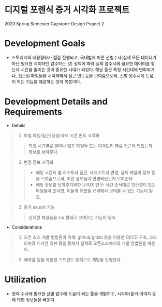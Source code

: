 디지털 포렌식 증거 시각화 프로젝트
===================================
2020 Spring Semester Capstone Design Project 2

# Development Goals

* 스토리지의 대용량화가 점점 진행되고, 국내법에 따른 선별수사(실제 모든 데이터가 아닌 필요한 데이터만 압수하는 것) 정책에 따라 실제 압수시에 필요한 데이터를 찾는데 시간을 줄이는 것이 중요한 시대가 되었다. 해당 툴은 특정 시간대에 변화되거나, 접근된 파일들을 시각화해서 접근 빈도등을 보여줌으로써, 선별 압수시에 도움이 되는 기능을 제공하는 것이 목표이다.

# Development Details and Requirements

* Details
> 1. 파일 타입/접근/생성/삭제 시간 빈도 시각화
>> 특정 시간별로 얼마나 많은 파일들 또는 디렉토리 별로 접근이 되었는지 정보를 보여준다.      


> 2. 변경 정보 시각화
>> + 해당 시간의 웹 히스토리 접근, 레지스트리 변경, 실제 파일의 정보 등을 보여줌으로써, 어떤 정보들이 변경되었는지 보여준다.
>> + 해당 정보를 보여주기위한 UI/UX 연구: 시간 순서대로 연관성이 있는 파일들이 있다면, 이들의 흐름을 요약해서 보여줄 수 있는 기능이 필요.


> 3. 증거 export 기능
>> 선택한 파일들을 zip 형태로 보여주는 기능이 필요       


* Considerations
> 1. 오픈 소스 개발 방법론의 이해: github/gitlab 등을 이용한 CI/CD 구축, 코드 리뷰와 디자인 리뷰 등을 통해서 실제로 오픈소스에서의 개발 방법론을 배운다.     

> 2. 애자일 등을 이용한 스프린트 방식으로 개발을 진행한다.     

# Utilization

* 현재 수사에 필요한 선별 압수에 도움이 되는 툴을 개발하고, 시각화/증거 이미지 등에 대한 정보들을 배운다.
